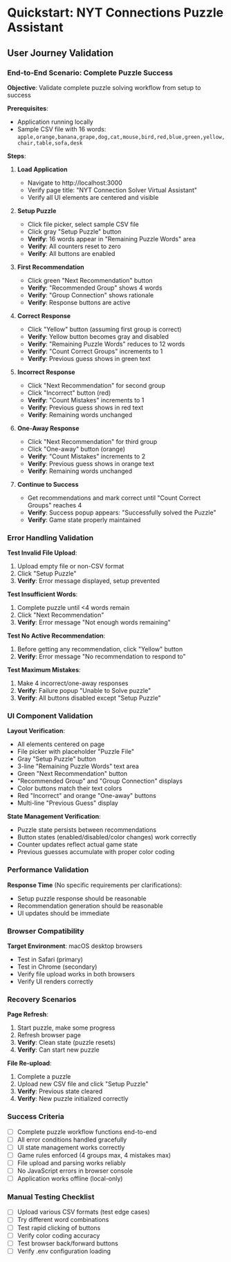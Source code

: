 # Quickstart: NYT Connections Puzzle Assistant

## User Journey Validation

### End-to-End Scenario: Complete Puzzle Success
**Objective**: Validate complete puzzle solving workflow from setup to success

**Prerequisites**: 
- Application running locally
- Sample CSV file with 16 words: `apple,orange,banana,grape,dog,cat,mouse,bird,red,blue,green,yellow,chair,table,sofa,desk`

**Steps**:
1. **Load Application**
   - Navigate to http://localhost:3000
   - Verify page title: "NYT Connection Solver Virtual Assistant"
   - Verify all UI elements are centered and visible

2. **Setup Puzzle**
   - Click file picker, select sample CSV file
   - Click gray "Setup Puzzle" button
   - **Verify**: 16 words appear in "Remaining Puzzle Words" area
   - **Verify**: All counters reset to zero
   - **Verify**: All buttons are enabled

3. **First Recommendation**
   - Click green "Next Recommendation" button
   - **Verify**: "Recommended Group" shows 4 words
   - **Verify**: "Group Connection" shows rationale
   - **Verify**: Response buttons are active

4. **Correct Response**
   - Click "Yellow" button (assuming first group is correct)
   - **Verify**: Yellow button becomes gray and disabled
   - **Verify**: "Remaining Puzzle Words" reduces to 12 words
   - **Verify**: "Count Correct Groups" increments to 1
   - **Verify**: Previous guess shows in green text

5. **Incorrect Response**
   - Click "Next Recommendation" for second group
   - Click "Incorrect" button (red)
   - **Verify**: "Count Mistakes" increments to 1
   - **Verify**: Previous guess shows in red text
   - **Verify**: Remaining words unchanged

6. **One-Away Response**
   - Click "Next Recommendation" for third group
   - Click "One-away" button (orange)
   - **Verify**: "Count Mistakes" increments to 2
   - **Verify**: Previous guess shows in orange text
   - **Verify**: Remaining words unchanged

7. **Continue to Success**
   - Get recommendations and mark correct until "Count Correct Groups" reaches 4
   - **Verify**: Success popup appears: "Successfully solved the Puzzle"
   - **Verify**: Game state properly maintained

### Error Handling Validation

**Test Invalid File Upload**:
1. Upload empty file or non-CSV format
2. Click "Setup Puzzle"
3. **Verify**: Error message displayed, setup prevented

**Test Insufficient Words**:
1. Complete puzzle until <4 words remain
2. Click "Next Recommendation"
3. **Verify**: Error message "Not enough words remaining"

**Test No Active Recommendation**:
1. Before getting any recommendation, click "Yellow" button
2. **Verify**: Error message "No recommendation to respond to"

**Test Maximum Mistakes**:
1. Make 4 incorrect/one-away responses
2. **Verify**: Failure popup "Unable to Solve puzzle"
3. **Verify**: All buttons disabled except "Setup Puzzle"

### UI Component Validation

**Layout Verification**:
- All elements centered on page
- File picker with placeholder "Puzzle File"
- Gray "Setup Puzzle" button
- 3-line "Remaining Puzzle Words" text area
- Green "Next Recommendation" button
- "Recommended Group" and "Group Connection" displays
- Color buttons match their text colors
- Red "Incorrect" and orange "One-away" buttons
- Multi-line "Previous Guess" display

**State Management Verification**:
- Puzzle state persists between recommendations
- Button states (enabled/disabled/color changes) work correctly
- Counter updates reflect actual game state
- Previous guesses accumulate with proper color coding

### Performance Validation

**Response Time** (No specific requirements per clarifications):
- Setup puzzle response should be reasonable
- Recommendation generation should be reasonable
- UI updates should be immediate

### Browser Compatibility

**Target Environment**: macOS desktop browsers
- Test in Safari (primary)
- Test in Chrome (secondary)
- Verify file upload works in both browsers
- Verify UI renders correctly

### Recovery Scenarios

**Page Refresh**:
1. Start puzzle, make some progress
2. Refresh browser page
3. **Verify**: Clean state (puzzle resets)
4. **Verify**: Can start new puzzle

**File Re-upload**:
1. Complete a puzzle
2. Upload new CSV file and click "Setup Puzzle"
3. **Verify**: Previous state cleared
4. **Verify**: New puzzle initialized correctly

### Success Criteria
- [ ] Complete puzzle workflow functions end-to-end
- [ ] All error conditions handled gracefully
- [ ] UI state management works correctly
- [ ] Game rules enforced (4 groups max, 4 mistakes max)
- [ ] File upload and parsing works reliably
- [ ] No JavaScript errors in browser console
- [ ] Application works offline (local-only)

### Manual Testing Checklist
- [ ] Upload various CSV formats (test edge cases)
- [ ] Try different word combinations
- [ ] Test rapid clicking of buttons
- [ ] Verify color coding accuracy
- [ ] Test browser back/forward buttons
- [ ] Verify .env configuration loading